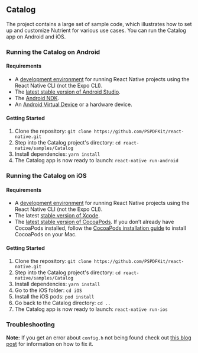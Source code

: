 ## Catalog

The project contains a large set of sample code, which illustrates how to set up and customize Nutrient for various use cases. You can run the Catalog app on Android and iOS.

### Running the Catalog on Android

#### Requirements

- A [development environment](https://reactnative.dev/docs/environment-setup) for running React Native projects using the React Native CLI (not the Expo CLI).
- The [latest stable version of Android Studio](https://developer.android.com/studio).
- The [Android NDK](https://developer.android.com/studio/projects/install-ndk).
- An [Android Virtual Device](https://developer.android.com/studio/run/managing-avds.html) or a hardware device.

#### Getting Started

1. Clone the repository: `git clone https://github.com/PSPDFKit/react-native.git`
2. Step into the Catalog project's directory: `cd react-native/samples/Catalog`
3. Install dependencies: `yarn install`
4. The Catalog app is now ready to launch: `react-native run-android`

### Running the Catalog on iOS

#### Requirements

- A [development environment](https://reactnative.dev/docs/environment-setup) for running React Native projects using the React Native CLI (not the Expo CLI).
- The latest [stable version of Xcode](https://apps.apple.com/us/app/xcode/id497799835?mt=12).
- The [latest stable version of CocoaPods](https://github.com/CocoaPods/CocoaPods/releases). If you don’t already have CocoaPods installed, follow the [CocoaPods installation guide](https://guides.cocoapods.org/using/getting-started.html#installation) to install CocoaPods on your Mac.

#### Getting Started

1. Clone the repository: `git clone https://github.com/PSPDFKit/react-native.git`
2. Step into the Catalog project's directory: `cd react-native/samples/Catalog`
3. Install dependencies: `yarn install`
4. Go to the iOS folder: `cd iOS`
5. Install the iOS pods: `pod install`
6. Go back to the Catalog directory: `cd ..`
7. The Catalog app is now ready to launch: `react-native run-ios`

### Troubleshooting

**Note:** If you get an error about `config.h` not being found check out [this blog post](https://tuntunir.blogspot.com/2018/02/react-native-fatal-error-configh-file.html) for information on how to fix it.
